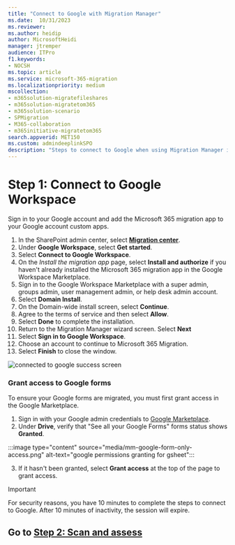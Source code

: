 ```yaml
---
title: "Connect to Google with Migration Manager"
ms.date:  10/31/2023
ms.reviewer: 
ms.author: heidip
author: MicrosoftHeidi
manager: jtremper
audience: ITPro
f1.keywords:
- NOCSH
ms.topic: article
ms.service: microsoft-365-migration
ms.localizationpriority: medium
mscollection:
- m365solution-migratefileshares
- m365solution-migratetom365
- m365solution-scenario
- SPMigration
- M365-collaboration
- m365initiative-migratetom365
search.appverid: MET150
ms.custom: admindeeplinkSPO
description: "Steps to connect to Google when using Migration Manager in the SharePoint Admin center."
---
```


# Step 1:  Connect to Google Workspace

Sign in to your Google account and add the Microsoft 365 migration app to your Google account custom apps. 

1. In the SharePoint admin center, select <a href="https://go.microsoft.com/fwlink/?linkid=2185075" target="_blank">**Migration center**</a>. 
2. Under **Google Workspace**, select **Get started**.
3. Select **Connect to Google Workspace**. 
4. On the *Install the migration app* page, select **Install and authorize** if you haven't already installed the Microsoft 365 migration app in the Google Workspace Marketplace. 
5. Sign in to the Google Workspace Marketplace with a super admin, groups admin, user management admin, or help desk admin account. 
6. Select **Domain Install**.
7. On the Domain-wide install screen, select **Continue**.
8. Agree to the terms of service and then select **Allow**. 
9. Select **Done** to complete the installation.
10. Return to the Migration Manager wizard screen. Select **Next**
11. Select **Sign in to Google Workspace**.
12. Choose an account to continue to Microsoft 365 Migration.
13. Select **Finish** to close the window.

![connected to google success screen](media/mm-google-connected-success.png)


### Grant access to Google forms

To ensure your Google forms are migrated, you must first grant access in the Google Marketplace.

1. Sign in with your Google admin credentials to [Google Marketplace](https://admin.google.com/ac/apps/gmail/marketplace/appdetails/888375727339).
2. Under **Drive**, verify that "See all your Google Forms" forms status shows **Granted**.  

  :::image type="content" source="media/mm-google-form-only-access.png" alt-text="google permissions granting for gsheet":::

3. If it hasn't been granted, select **Grant access** at the top of the page to grant access.



>[!Important]
>For security reasons, you have 10 minutes to complete the steps to connect to Google. After 10 minutes of inactivity, the session will expire.

## Go to [**Step 2: Scan and assess**](mm-Google-step2-scan-assess.md)

